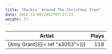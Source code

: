 ```yaml
---
title: "Rockin' Around The Christmas Tree"
date: 2022-12-08/2022T07:17:23
weight: 77
---
```




 Artist | Plays 
----- | -----:
[Amy Grant]({{< ref "a3053">}}) | 118

